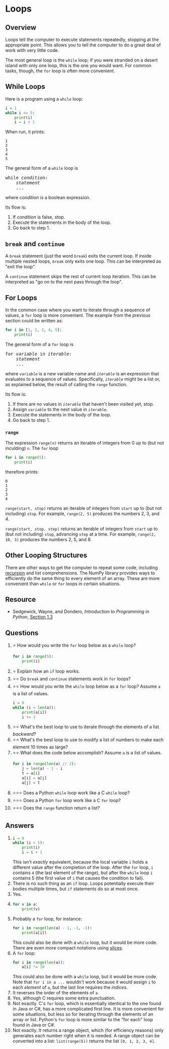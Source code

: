 # Loops
## Overview
Loops tell the computer to execute statements repeatedly, stopping at the appropriate point. This allows you to tell the computer to do a great deal of work with very little code.

The most general loop is the `while` loop; if you were stranded on a desert island with only one loop, this is the one you would want. For common tasks, though, the `for` loop is often more convenient.

## While Loops
Here is a program using a `while` loop:

```python
i = 1
while i <= 5:
    print(i)
    i = i + 1
```

When run, it prints:

```
1
2
3
4
5
```

The general form of a `while` loop is
<pre>
while <em>condition</em>:
    <em>statement</em>
    ...
</pre>
where *condition* is a boolean expression.

Its flow is:
1. If *condition* is false, stop.
1. Execute the statements in the body of the loop.
1. Go back to step 1.

## `break` and `continue`
A `break` statement (just the word `break`) exits the current loop. If inside multiple nested loops, `break` only exits one loop. This can be interpreted as "exit the loop".

A `continue` statement skips the rest of current loop iteration. This can be interpreted as "go on to the next pass through the loop".

## For Loops
In the common case where you want to iterate through a sequence of values, a `for` loop is more convenient. The example from the previous section could be written as:
```python
for i in [1, 2, 3, 4, 5]:
    print(i)
```

The general form of a `for` loop is
<pre>
for <em>variable</em> in <em>iterable</em>:
    <em>statement</em>
    ...
</pre>
where *`variable`* is a new variable name and *`iterable`* is an expression that evaluates to a sequence of values. Specifically, *`iterable`* might be a list or, as explained below, the result of calling the `range` function.

Its flow is:
1. If there are no values in *`iterable`* that haven't been visited yet, stop.
1. Assign *`variable`* to the next value in *`iterable`*.
3. Execute the statements in the body of the loop.
4. Go back to step 1.

### `range`
The expression `range(n)` returns an iterable of integers from 0 up to (but not inculding) `n`. The `for` loop
```python
for i in range(5):
    print(i)
```
therefore prints:
```
0
1
2
3
4
```

`range(start, stop)` returns an iterable of integers from `start` up to (but not including) `stop`. For example, `range(2, 5)` produces the numbers 2, 3, and 4.

`range(start, stop, step)` returns an iterable of integers from `start` up to (but not including) `stop`, advancing `step` at a time. For example, `range(2, 10, 3)` produces the numbers 2, 5, and 8.

## Other Looping Structures
There are other ways to get the computer to repeat some code, including [recursion](recursion.md) and list comprehensions. The NumPy library provides ways to efficiently do the same thing to every element of an array. These are more convenient than `while` or `for` loops in certain situations.

## Resource
- Sedgewick, Wayne, and Dondero, *Introduction to Programming in Python*, [Section 1.3](https://introcs.cs.princeton.edu/python/13flow/)

## Questions
1. :star: How would you write the `for` loop below as a `while` loop?
    ```python
    for i in range(5):
        print(i)
    ```
1. :star: Explain how an `if` loop works.
1. :star::star: Do `break` and `continue` statements work in `for` loops?
1. :star::star: How would you write the `while` loop below as a `for` loop? Assume `a` is a list of values.
    ```python
    i = 0
    while (i < len(a)):
        print(a[i])
        i += 1
    ```
1. :star::star: What's the best loop to use to iterate through the elements of a list *backward*?
1. :star::star: What's the best loop to use to modify a list of numbers to make each element 10 times as large?
1. :star::star: What does the code below accomplish? Assume `a` is a list of values.
    ```python
    for i in range(len(a) // 2):
        j = len(a) - 1 - i
        t = a[i]
        a[i] = a[j]
        a[j] = t
    ```
1. :star::star::star: Does a Python `while` loop work like a C `while` loop?
1. :star::star::star: Does a Python `for` loop work like a C `for` loop?
1. :star::star::star: Does the `range` function return a list?

## Answers
1.
    ```python
    i = 0
    while (i < 5):
        print(i)
        i = i + 1
    ```
    This isn't *exactly* equivalent, because the local variable `i` holds a different value after the completion of the loop. After the `for` loop, `i` contains `4` (the last element of the range), but after the `while` loop `i` contains 5 (the first value of `i` that causes the condition to fail).
1. There is no such thing as an `if` loop. Loops potentially execute their bodies multiple times, but `if` statements do so at most once.
1. Yes.
1.
    ```python
    for v in a:
        print(v)
    ```
1. Probably a `for` loop, for instance:
    ```python
    for i in range(len(a) - 1, -1, -1):
        print(a[i])
    ```
    This could also be done with a `while` loop, but it would be more code. There are even more compact notations using [slices](../data_structures/lists.md#slices).
1. A `for` loop:
    ```python
    for i in range(len(a)):
        a[i] *= 10
    ```
    This could also be done with a `while` loop, but it would be more code. Note that `for i in a ...` wouldn't work because it would assign `i` to each *element* of `a`, but the last line requires the *indices*.
1. It reverses the order of the elements of `a`.
1. Yes, although C requires some extra punctuation.
1. Not exactly. C's `for` loop, which is essentially identical to the one found in Java or C#, has a more complicated first line. It is more convenient for some situations, but less so for iterating through the elements of an array or list. Python's `for` loop is more similar to the "for each" loop found in Java or C#.
1. Not exactly. It returns a range object, which (for efficiency reasons) only generates each number right when it is needed. A range object can be converted into a list: `list(range(5))` returns the list `[0, 1, 2, 3, 4]`.
